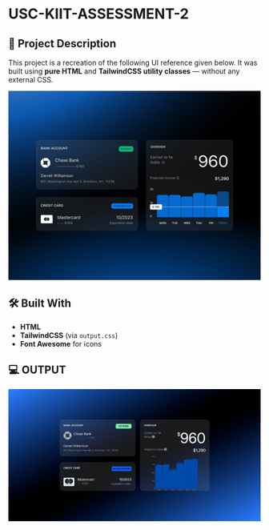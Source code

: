 # USC-KIIT-ASSESSMENT-2

## 📸 Project Description

This project is a recreation of the following UI reference given below. It was built using **pure HTML** and **TailwindCSS utility classes** — without any external CSS.

![reference image](./ref.jpg)

## 🛠️ Built With

- **HTML**
- **TailwindCSS** (via `output.css`)
- **Font Awesome** for icons

## 💻 OUTPUT

![reference image](./output.png)

